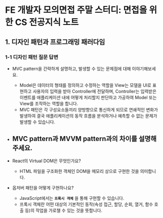 # FE 개발자 모의면접 주말 스터디: 면접을 위한 CS 전공지식 노트

## 1. 디자인 패턴과 프로그래밍 패러다임

### 1-1 디자인 패턴 질문 답변

- MVC pattern을 간략하게 설명하고, 발생할 수 있는 문제점에 대해 이야기해보세요.
    - Model은 데이터의 형태를 정의하고 수정하는 역할을 View는 모델을 UI로 표현하고 사용자의 입력을 받아 Controller에 전달하며, Controller는 입력받은 이벤트를 애플리케이션 내에 어떻게 처리할지 판단하고 가공하여 Model 또는 View를 조작하는 역할을 합니다.
    - MVC 패턴은 각 구성요소들끼리 양방향으로 통신하게 되므로 연쇄적인 변화가 발생하여 결국 애플리케이션의 동작 흐름을 분석하거나 예측할 수 없는 문제가 발생할 수 있습니다.

- MVC pattern과 MVVM pattern과의 차이를 설명해주세요.
    - 

- React의 Virtual DOM은 무엇인가요?
    - HTML 파일을 구조화한 객체인 DOM을 메모리 상으로 구현한 것을 의미합니다.

- 옵저버 패턴을 어떻게 구현하나요?
    - JavaScript에서는 **`프록시 객체`** 을 통해 구현할 수 있습니다.
    - 프록시 객체란 어떤 대상의 기본적인 동작(속성 접근, 할당, 순회, 열거, 함수 호출 등)의 작업을 가로챌 수 있는 것을 뜻합니다.
